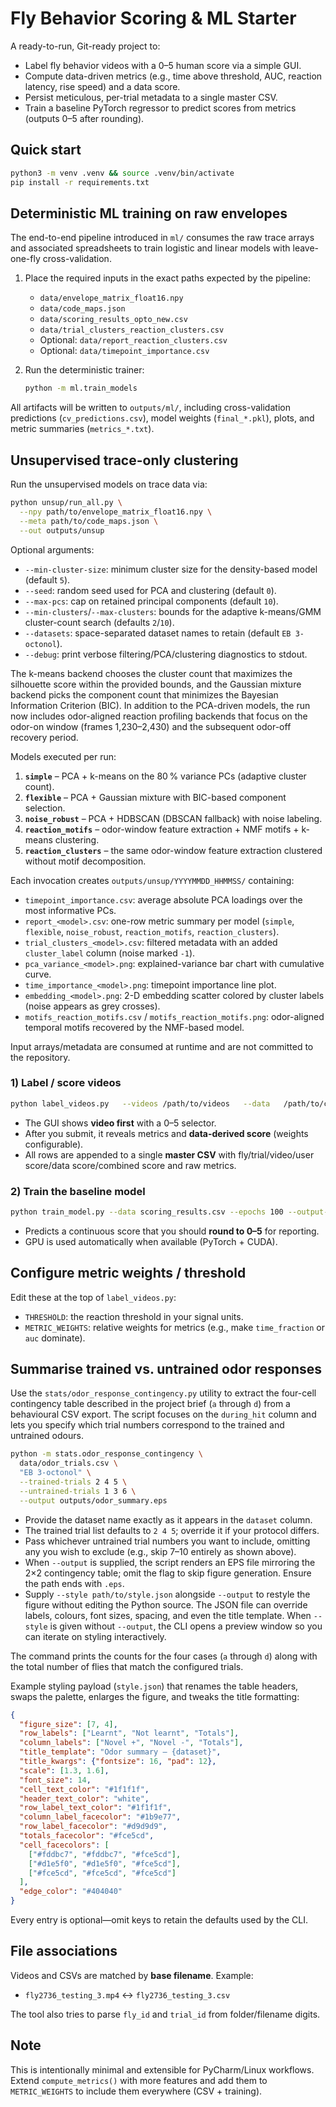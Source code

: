 # Fly Behavior Scoring & ML Starter

A ready-to-run, Git-ready project to:
- Label fly behavior videos with a 0–5 human score via a simple GUI.
- Compute data-driven metrics (e.g., time above threshold, AUC, reaction latency, rise speed) and a data score.
- Persist meticulous, per-trial metadata to a single master CSV.
- Train a baseline PyTorch regressor to predict scores from metrics (outputs 0–5 after rounding).

## Quick start

```bash
python3 -m venv .venv && source .venv/bin/activate
pip install -r requirements.txt
```

## Deterministic ML training on raw envelopes

The end-to-end pipeline introduced in `ml/` consumes the raw trace arrays and
associated spreadsheets to train logistic and linear models with leave-one-fly
cross-validation.

1. Place the required inputs in the exact paths expected by the pipeline:
   - `data/envelope_matrix_float16.npy`
   - `data/code_maps.json`
   - `data/scoring_results_opto_new.csv`
   - `data/trial_clusters_reaction_clusters.csv`
   - Optional: `data/report_reaction_clusters.csv`
   - Optional: `data/timepoint_importance.csv`
2. Run the deterministic trainer:

   ```bash
   python -m ml.train_models
   ```

All artifacts will be written to `outputs/ml/`, including cross-validation
predictions (`cv_predictions.csv`), model weights (`final_*.pkl`), plots, and
metric summaries (`metrics_*.txt`).

## Unsupervised trace-only clustering

Run the unsupervised models on trace data via:

```bash
python unsup/run_all.py \
  --npy path/to/envelope_matrix_float16.npy \
  --meta path/to/code_maps.json \
  --out outputs/unsup
```

Optional arguments:

- `--min-cluster-size`: minimum cluster size for the density-based model (default `5`).
- `--seed`: random seed used for PCA and clustering (default `0`).
- `--max-pcs`: cap on retained principal components (default `10`).
- `--min-clusters`/`--max-clusters`: bounds for the adaptive k-means/GMM cluster-count search (defaults `2`/`10`).
- `--datasets`: space-separated dataset names to retain (default `EB 3-octonol`).
- `--debug`: print verbose filtering/PCA/clustering diagnostics to stdout.

The k-means backend chooses the cluster count that maximizes the silhouette score within the provided bounds, and the Gaussian mixture backend picks the component count that minimizes the Bayesian Information Criterion (BIC). In addition to the PCA-driven models, the run now includes odor-aligned reaction profiling backends that focus on the odor-on window (frames 1,230–2,430) and the subsequent odor-off recovery period.

Models executed per run:

1. **`simple`** – PCA + k-means on the 80 % variance PCs (adaptive cluster count).
2. **`flexible`** – PCA + Gaussian mixture with BIC-based component selection.
3. **`noise_robust`** – PCA + HDBSCAN (DBSCAN fallback) with noise labeling.
4. **`reaction_motifs`** – odor-window feature extraction + NMF motifs + k-means clustering.
5. **`reaction_clusters`** – the same odor-window feature extraction clustered without motif decomposition.

Each invocation creates `outputs/unsup/YYYYMMDD_HHMMSS/` containing:

- `timepoint_importance.csv`: average absolute PCA loadings over the most informative PCs.
- `report_<model>.csv`: one-row metric summary per model (`simple`, `flexible`, `noise_robust`, `reaction_motifs`, `reaction_clusters`).
- `trial_clusters_<model>.csv`: filtered metadata with an added `cluster_label` column (noise marked `-1`).
- `pca_variance_<model>.png`: explained-variance bar chart with cumulative curve.
- `time_importance_<model>.png`: timepoint importance line plot.
- `embedding_<model>.png`: 2-D embedding scatter colored by cluster labels (noise appears as grey crosses).
- `motifs_reaction_motifs.csv` / `motifs_reaction_motifs.png`: odor-aligned temporal motifs recovered by the NMF-based model.

Input arrays/metadata are consumed at runtime and are not committed to the repository.

### 1) Label / score videos

```bash
python label_videos.py   --videos /path/to/videos   --data   /path/to/csvs   --output scoring_results.csv
```

- The GUI shows **video first** with a 0–5 selector.
- After you submit, it reveals metrics and **data-derived score** (weights configurable).
- All rows are appended to a single **master CSV** with fly/trial/video/user score/data score/combined score and raw metrics.

### 2) Train the baseline model

```bash
python train_model.py --data scoring_results.csv --epochs 100 --output-model fly_score_model.pth
```

- Predicts a continuous score that you should **round to 0–5** for reporting.
- GPU is used automatically when available (PyTorch + CUDA).

## Configure metric weights / threshold

Edit these at the top of `label_videos.py`:
- `THRESHOLD`: the reaction threshold in your signal units.
- `METRIC_WEIGHTS`: relative weights for metrics (e.g., make `time_fraction` or `auc` dominate).

## Summarise trained vs. untrained odor responses

Use the `stats/odor_response_contingency.py` utility to extract the four-cell
contingency table described in the project brief (``a`` through ``d``) from a
behavioural CSV export. The script focuses on the `during_hit` column and lets
you specify which trial numbers correspond to the trained and untrained odours.

```bash
python -m stats.odor_response_contingency \
  data/odor_trials.csv \
  "EB 3-octonol" \
  --trained-trials 2 4 5 \
  --untrained-trials 1 3 6 \
  --output outputs/odor_summary.eps
```

- Provide the dataset name exactly as it appears in the `dataset` column.
- The trained trial list defaults to `2 4 5`; override it if your protocol
  differs.
- Pass whichever untrained trial numbers you want to include, omitting any you
  wish to exclude (e.g., skip 7–10 entirely as shown above).
- When `--output` is supplied, the script renders an EPS file mirroring the 2×2
  contingency table; omit the flag to skip figure generation. Ensure the path
  ends with `.eps`.
- Supply `--style path/to/style.json` alongside `--output` to restyle the
  figure without editing the Python source. The JSON file can override labels,
  colours, font sizes, spacing, and even the title template. When `--style` is
  given without `--output`, the CLI opens a preview window so you can iterate on
  styling interactively.

The command prints the counts for the four cases (`a` through `d`) along with
the total number of flies that match the configured trials.

Example styling payload (`style.json`) that renames the table headers, swaps the
palette, enlarges the figure, and tweaks the title formatting:

```json
{
  "figure_size": [7, 4],
  "row_labels": ["Learnt", "Not learnt", "Totals"],
  "column_labels": ["Novel +", "Novel -", "Totals"],
  "title_template": "Odor summary — {dataset}",
  "title_kwargs": {"fontsize": 16, "pad": 12},
  "scale": [1.3, 1.6],
  "font_size": 14,
  "cell_text_color": "#1f1f1f",
  "header_text_color": "white",
  "row_label_text_color": "#1f1f1f",
  "column_label_facecolor": "#1b9e77",
  "row_label_facecolor": "#d9d9d9",
  "totals_facecolor": "#fce5cd",
  "cell_facecolors": [
    ["#fddbc7", "#fddbc7", "#fce5cd"],
    ["#d1e5f0", "#d1e5f0", "#fce5cd"],
    ["#fce5cd", "#fce5cd", "#fce5cd"]
  ],
  "edge_color": "#404040"
}
```

Every entry is optional—omit keys to retain the defaults used by the CLI.

## File associations

Videos and CSVs are matched by **base filename**. Example:
- `fly2736_testing_3.mp4` ↔ `fly2736_testing_3.csv`

The tool also tries to parse `fly_id` and `trial_id` from folder/filename digits.

## Note

This is intentionally minimal and extensible for PyCharm/Linux workflows. Extend `compute_metrics()` with more features and add them to `METRIC_WEIGHTS` to include them everywhere (CSV + training).

